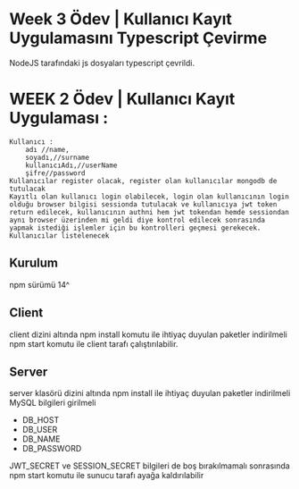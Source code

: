 # Week 3 Ödev | Kullanıcı Kayıt Uygulamasını Typescript Çevirme

NodeJS tarafındaki js dosyaları typescript çevrildi.
# WEEK 2 Ödev | Kullanıcı Kayıt Uygulaması : 
	Kullanıcı : 
		adı //name,
		soyadı,//surname
		kullanıcıAdı,//userName
		şifre//password
	Kullanıcılar register olacak, register olan kullanıcılar mongodb de tutulacak
	Kayıtlı olan kullanıcı login olabilecek, login olan kullanıcının login olduğu browser bilgisi sessionda tutulacak ve kullanıcıya jwt token return edilecek, kullanıcının authni hem jwt tokendan hemde sessiondan aynı browser üzerinden mi geldi diye kontrol edilecek sonrasında yapmak istediği işlemler için bu kontrolleri geçmesi gerekecek. 
	Kullanıcılar listelenecek

## Kurulum
npm sürümü 14^
## Client
client dizini altında npm install komutu ile ihtiyaç duyulan paketler indirilmeli
npm start komutu ile client tarafı çalıştırılabilir.
## Server
server klasörü dizini altında npm install ile ihtiyaç duyulan paketler indirilmeli 
MySQL bilgileri girilmeli
* DB_HOST
* DB_USER
* DB_NAME
* DB_PASSWORD

JWT_SECRET ve SESSION_SECRET bilgileri de  boş bırakılmamalı
sonrasında  npm start komutu ile sunucu tarafı ayağa kaldırılabilir